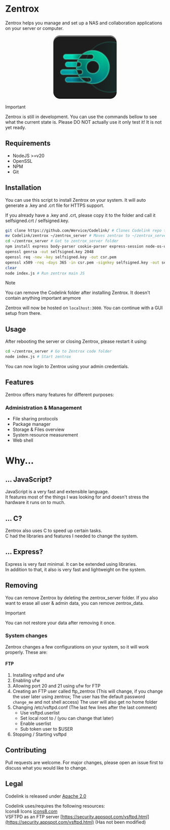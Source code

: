 # Zentrox

Zentrox helps you manage and set up a NAS and collaboration applications on your server or computer.

<div align=center>
<img src="https://raw.githubusercontent.com/Wervice/Codelink/main/zentrox/static/Zentrox.png" width="200">
</div>

> [!IMPORTANT]
> Zentrox is still in development. You can use the commands bellow to see what the current state is.
> Please DO NOT actually use it only test it! It is not yet ready.

## Requirements

- NodeJS >=v20
- OpenSSL
- NPM
- Git

## Installation

You can use this script to install Zentrox on your system. It will auto generate a .key and .crt file for HTTPS support.

If you already have a .key and .crt, please copy it to the folder and call it selfsigned.crt / selfsigned.key.

```bash
git clone https://github.com/Wervice/Codelink/ # Clones Codelink repo to current folder
mv Codelink/zentrox ~/zentrox_server # Moves zentrox to ~/zentrox_server. This folder includes the zentrox code
cd ~/zentrox_server # Got to zentrox_server folder
npm install express body-parser cookie-parser express-session node-os-utils ejs # Install node_packages
openssl genrsa -out selfsigned.key 2048
openssl req -new -key selfsigned.key -out csr.pem
openssl x509 -req -days 365 -in csr.pem -signkey selfsigned.key -out selfsigned.crt
clear
node index.js # Run zentrox main JS
```

> [!NOTE]
> You can remove the Codelink folder after installing Zentrox. It doesn't contain anything important anymore

Zentrox will now be hosted on `localhost:3000`. You can continue with a GUI setup from there.

## Usage

After rebooting the server or closing Zentrox, please restart it using:

```bash
cd ~/zentrox_server # Go to Zentrox code folder
node index.js # Start zentrox
```

You can now login to Zentrox using your admin credentials.

## Features

Zentrox offers many features for different purposes:

### Administration & Management

- File sharing protocols
- Package manager
- Storage & Files overview
- System resource measurement
- Web shell

# Why...
## ... JavaScript?
JavaScript is a very fast and extensible language.    
It features most of the things I was looking for and doesn't stress the hardware it runs on to much.
## ... C?
Zentrox also uses C to speed up certain tasks.    
C had the libraries and features I needed to change the system.
## ... Express?
Express is very fast minimal. It can be extended using libraries.    
In addition to that, it also is very fast and lightweight on the system.

## Removing

You can remove Zentrox by deleting the zentrox_server folder. If you also want to erase all user & admin data, you can remove zentrox_data.

> [!IMPORTANT]
> You can not restore your data after removing it once.

### System changes

Zentrox changes a few configurations on your system, so it will work properly. These are:

#### FTP

1. Installing vsftpd and ufw
2. Enabling ufw
3. Allowing port 20 and 21 using ufw for FTP
4. Creating an FTP user called ftp_zentrox (This will change, if you change the user later using zentrox; The user has the default password `change_me` and not shell access)
   The user will also get no home folder
5. Changing /etc/vsftpd.conf (The last few lines after the last comment)
   - Use vsftpd.userlist
   - Set local root to / (you can change that later)
   - Enable userlist
   - Sub token user to $USER
6. Stopping / Starting vsftpd

## Contributing

Pull requests are welcome. For major changes, please open an issue first
to discuss what you would like to change.

## Legal

Codelink is released under [Apache 2.0](https://github.com/Wervice/Codelink?tab=Apache-2.0-1-ov-file#readme)

Codelink uses/requires the following resources:  
Icons8 Icons [icons8.com](https://icons8.com)  
VSFTPD as an FTP server [https://security.appspot.com/vsftpd.html](https://security.appspot.com/vsftpd.html) (Has not been modified)
